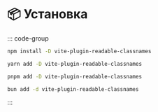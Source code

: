 # 📦 Установка

::: code-group

```sh [npm]
npm install -D vite-plugin-readable-classnames
```

```sh [yarn]
yarn add -D vite-plugin-readable-classnames
```

```sh [pnpm]
pnpm add -D vite-plugin-readable-classnames
```

```sh [bun]
bun add -d vite-plugin-readable-classnames
```

:::